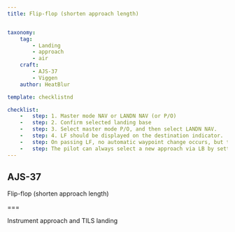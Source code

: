 ```yaml
---
title: Flip-flop (shorten approach length)


taxonomy:
    tag:
        - Landing 
        - approach
        - air
    craft:
        - AJS-37
        - Viggen
    author: HeatBlur

template: checklistnd

checklist:
    -   step: 1. Master mode NAV or LANDN NAV (or P/O) 
    -   step: 2. Confirm selected landing base 
    -   step: 3. Select master mode P/O, and then select LANDN NAV. 
    -   step: 4. LF should be displayed on the destination indicator.
    -   step: On passing LF, no automatic waypoint change occurs, but the course command “locks” in the runway heading. After a 90° turn, a new approach via LB is selected. 
    -   step: The pilot can always select a new approach via LB by setting the master mode selector to NAV, and then to LANDN NAV.
---
```


## AJS-37 
Flip-flop (shorten approach length)

===

Instrument approach and TILS landing 
